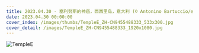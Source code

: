 ```yaml
---
title: 2023.04.30 - 塞利努斯的神庙，西西里岛，意大利 (© Antonino Bartuccio/eStock)
date: 2023.04.30 00:00:00
cover_index: /images/thumbs/TempleE_ZH-CN9455488333_533x300.jpg
cover_detail: /images/TempleE_ZH-CN9455488333_1920x1080.jpg
---
```


![TempleE](/images/TempleE_ZH-CN9455488333_1920x1080.jpg)

